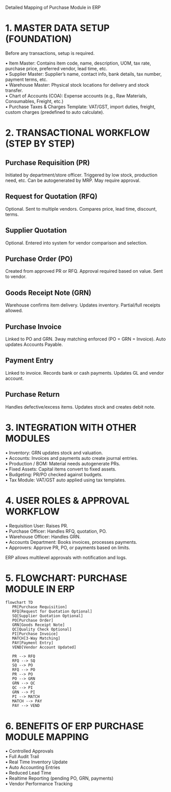 Detailed Mapping of Purchase Module in ERP

# **1\. MASTER DATA SETUP (FOUNDATION)**

Before any transactions, setup is required.

 • Item Master: Contains item code, name, description, UOM, tax rate, purchase price, preferred vendor, lead time, etc.  
 • Supplier Master: Supplier’s name, contact info, bank details, tax number, payment terms, etc.  
 • Warehouse Master: Physical stock locations for delivery and stock transfer.  
 • Chart of Accounts (COA): Expense accounts (e.g., Raw Materials, Consumables, Freight, etc.)  
 • Purchase Taxes & Charges Template: VAT/GST, import duties, freight, custom charges (predefined to auto calculate).

# **2\. TRANSACTIONAL WORKFLOW (STEP BY STEP)**

## **Purchase Requisition (PR)**

Initiated by department/store officer. Triggered by low stock, production need, etc. Can be autogenerated by MRP. May require approval.

## **Request for Quotation (RFQ)**

Optional. Sent to multiple vendors. Compares price, lead time, discount, terms.

## **Supplier Quotation**

Optional. Entered into system for vendor comparison and selection.

## **Purchase Order (PO)**

Created from approved PR or RFQ. Approval required based on value. Sent to vendor.

## **Goods Receipt Note (GRN)**

Warehouse confirms item delivery. Updates inventory. Partial/full receipts allowed.

## **Purchase Invoice**

Linked to PO and GRN. 3way matching enforced (PO \= GRN \= Invoice). Auto updates Accounts Payable.

## **Payment Entry**

Linked to invoice. Records bank or cash payments. Updates GL and vendor account.

## **Purchase Return**

Handles defective/excess items. Updates stock and creates debit note.

# **3\. INTEGRATION WITH OTHER MODULES**

• Inventory: GRN updates stock and valuation.  
 • Accounts: Invoices and payments auto create journal entries.  
 • Production / BOM: Material needs autogenerate PRs.  
 • Fixed Assets: Capital items convert to fixed assets.  
 • Budgeting: PR/PO checked against budgets.  
 • Tax Module: VAT/GST auto applied using tax templates.

# **4\. USER ROLES & APPROVAL WORKFLOW**

• Requisition User: Raises PR.  
 • Purchase Officer: Handles RFQ, quotation, PO.  
 • Warehouse Officer: Handles GRN.  
 • Accounts Department: Books invoices, processes payments.  
 • Approvers: Approve PR, PO, or payments based on limits.

 ERP allows multilevel approvals with notification and logs.

# **5\. FLOWCHART: PURCHASE MODULE IN ERP**

 ```mermaid
flowchart TD
    PR[Purchase Requisition]
    RFQ[Request for Quotation Optional]
    SQ[Supplier Quotation Optional]
    PO[Purchase Order]
    GRN[Goods Receipt Note]
    QC[Quality Check Optional]
    PI[Purchase Invoice]
    MATCH[3-Way Matching]
    PAY[Payment Entry]
    VEND[Vendor Account Updated]

    PR --> RFQ
    RFQ --> SQ
    SQ --> PO
    RFQ --> PO
    PR --> PO
    PO --> GRN
    GRN --> QC
    QC --> PI
    GRN --> PI
    PI --> MATCH
    MATCH --> PAY
    PAY --> VEND
```

# **6\. BENEFITS OF ERP PURCHASE MODULE MAPPING**

• Controlled Approvals  
 • Full Audit Trail  
 • Real Time Inventory Update  
 • Auto Accounting Entries  
 • Reduced Lead Time  
 • Realtime Reporting (pending PO, GRN, payments)  
 • Vendor Performance Tracking


